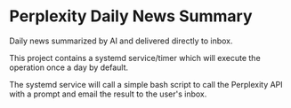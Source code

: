 # Perplexity Daily News Summary
Daily news summarized by AI and delivered directly to inbox. 

This project contains a systemd service/timer which will execute the operation once a day by default.

The systemd service will call a simple bash script to call the Perplexity API with a prompt and email the result to the user's inbox.
